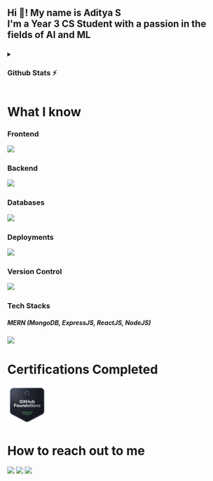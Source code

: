 <h2>Hi 👋! My name is Aditya S<br>
I'm a Year 3 CS Student with a passion in the fields of AI and ML</h2>

###

<details>
        <summary><h3>Github Stats ⚡</h3></summary>
        <div>
                <img src="https://github-readme-stats.vercel.app/api/top-langs?username=adityashibu&locale=en&hide_title=false&layout=compact&card_width=320&langs_count=5&theme=dracula&hide_border=false" height="150" alt="languages graph"  />
                <img src="https://github-readme-stats.vercel.app/api?username=adityashibu&show_icons=true&theme=dracula" height="150" alt="languages graph"  />
        </div>
</details>

###

<h1>What I know</h1>
<h3>Frontend</h3>
<p>
    <img src="https://skillicons.dev/icons?i=html,css,js,react,tailwind,threejs"/>
</p>

<h3>Backend</h3>
<p>
    <img src="https://skillicons.dev/icons?i=py,django,java,c,ocaml,js,npm,express"/>
</p>

<h3>Databases</h3>
<p>
    <img src="https://skillicons.dev/icons?i=mysql,mongodb"/>
</p>

<h3>Deployments</h3>
<p>
    <img src="https://skillicons.dev/icons?i=netlify,vercel,cloudflare"/>
</p>

<h3>Version Control</h3>
<p>
    <img src="https://skillicons.dev/icons?i=git,github,gitlab"/>
</p>

<h3>Tech Stacks</h3>
<p>
        <h5><b>MERN (MongoDB, ExpressJS, ReactJS, NodeJS)</b></h5>
    <img src="https://skillicons.dev/icons?i=mongodb,express,react,nodejs"/>
</p>

###

<h1>Certifications Completed</h1>

<img src="./images/github-foundations.png" alt="GitHub Foundations Certification" width="90" />

###

<h1>How to reach out to me</h1>
<div style="text-decoration:none">
  <a href="https://www.instagram.com/adwii.iii/" target="_blank" style="text-decoration:none;">
    <img src="https://skillicons.dev/icons?i=instagram"/>
  </a>
  <a href="mailto:adityashibuonline@gmail.com" target="_blank" style="text-decoration:none">
    <img src="https://skillicons.dev/icons?i=gmail"/>
  </a>
  <a href="https://www.linkedin.com/in/adityashibu/" target="_blank" style="text-decoration:none">
    <img src="https://skillicons.dev/icons?i=linkedin"/>
  </a>
</div>

